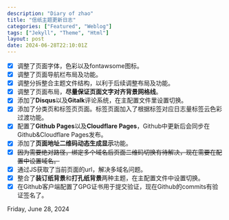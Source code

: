 ```yaml
---
description: "Diary of zhao"
title: "信纸主题更新日志"
categories: ["Featured", "Weblog"]
tags: ["Jekyll", "Theme", "Html"]
layout: post 
date: 2024-06-28T22:10:01Z
---
```

- [x] 调整了页面字体，色彩以及fontawsome图标。   
- [x] 调整了页面导航栏布局及功能。
- [x] 调整分拆整合主题文件结构，以利于后续调整布局及功能。   
- [x] 调整了页面布局，**尽量保证页面文字对齐背景网格线**。   
- [x] 添加了**Disqus**以及**Gitalk**评论系统，在主配置文件里设置切换。   
- [x] 添加了分类页和标签页页面。标签页面加入了根据标签对应日志量标签云色彩过渡功能。   
- [x] 配置了**Github Pages**以及**Cloudflare Pages**，Github中更新后会同步在Github&Cloudflare Pages发布。
- [x] 添加了**页面地址二维码动态生成显示**功能。   
- [x] ~~因为需要绝对路径，绑定多个域名后页面二维码切换有待解决，现在需要在配置中设置域名。~~
- [x] 通过JS获取了当前页面的url，解决多域名问题。 
- [x] 整合了**装订纸背景**和**打孔纸背景**两种主题，在主配置文件中设置切换。  
- [x] 在Github客户端配置了GPG证书用于提交验证，现在Github的commits有验证签名了。 
   
Friday, June 28, 2024